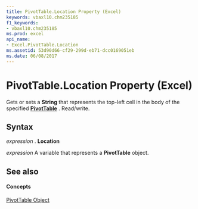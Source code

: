```yaml
---
title: PivotTable.Location Property (Excel)
keywords: vbaxl10.chm235185
f1_keywords:
- vbaxl10.chm235185
ms.prod: excel
api_name:
- Excel.PivotTable.Location
ms.assetid: 53d90d66-cf29-299d-eb71-dcc0169051eb
ms.date: 06/08/2017
---
```



# PivotTable.Location Property (Excel)

Gets or sets a **String** that represents the top-left cell in the body of the specified **[PivotTable](pivottable-object-excel.md)** . Read/write.


## Syntax

 _expression_ . **Location**

 _expression_ A variable that represents a **PivotTable** object.


## See also


#### Concepts


[PivotTable Object](pivottable-object-excel.md)

